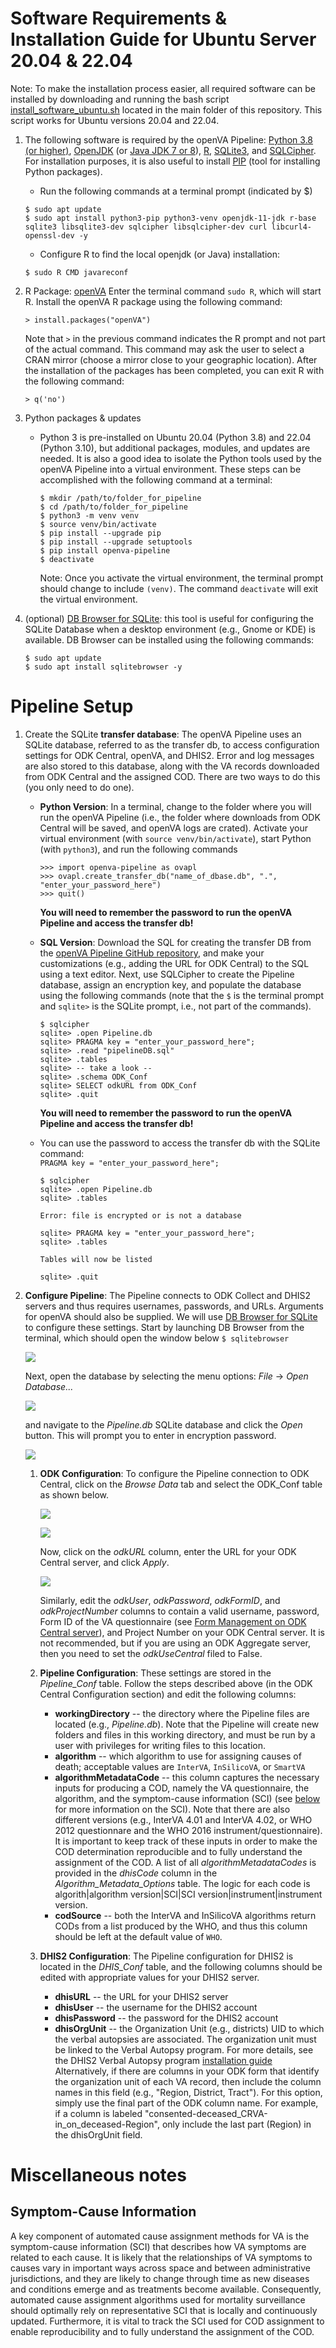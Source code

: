 # Software Requirements & Installation Guide for Ubuntu Server 20.04 & 22.04

Note: To make the installation process easier, all required software can be installed by downloading and running 
the bash script [install_software_ubuntu.sh](https://github.com/verbal-autopsy-software/openva_pipeline/blob/master/ubuntu_installation.sh)
located in the main folder of this repository.  This script works for Ubuntu versions 20.04 and 22.04.

1. The following software is required by the openVA Pipeline: [Python 3.8 (or higher)]((https://www.python.org/downloads/)),
   [OpenJDK](http://openjdk.java.net) (or [Java JDK 7 or 8]()), [R](https://cran.r-project.org), [SQLite3](https://www.sqlite.org),
   and [SQLCipher](https://github.com/sqlcipher/sqlcipher).  For installation purposes, it is also useful to install
   [PIP](https://pypi.python.org/pypi/pip) (tool for installing Python packages).
    - Run the following commands at a terminal prompt (indicated by $)

    ~~~~~~~~~~~~~~~~~~~~~~~~~~~~~~~~~~~~~~~~~~{.bash}
    $ sudo apt update
    $ sudo apt install python3-pip python3-venv openjdk-11-jdk r-base sqlite3 libsqlite3-dev sqlcipher libsqlcipher-dev curl libcurl4-openssl-dev -y
    ~~~~~~~~~~~~~~~~~~~~~~~~~~~~~~~~~~~~~~~~~~

    - Configure R to find the local openjdk (or Java) installation:

    ~~~~~~~~~~~~~~~~~~~~~~~~~~~~~~~~~~~~~~~~~~{.bash}
    $ sudo R CMD javareconf
    ~~~~~~~~~~~~~~~~~~~~~~~~~~~~~~~~~~~~~~~~~~

1. R Package:  [openVA](https://cran.r-project.org/web/packages/openVA/index.html)
Enter the terminal command ```sudo R```, which will start R.  Install the openVA R package using the following command:

    ~~~~~~~~~~~~~~~~~~~~~~~~~~~~~~~~~~~~~~~~~~{.r}
    > install.packages("openVA")
    ~~~~~~~~~~~~~~~~~~~~~~~~~~~~~~~~~~~~~~~~~~

    Note that `>` in the previous command indicates the R prompt and not part of the actual command.  This command may
    ask the user to select a CRAN mirror (choose a mirror close to your geographic location).  After the installation
    of the packages has been completed, you can exit R with the following command:
    
    ~~~~~~~~~~~~~~~~~~~~~~~~~~~~~~~~~~~~~~~~~~{.r}
    > q('no')
    ~~~~~~~~~~~~~~~~~~~~~~~~~~~~~~~~~~~~~~~~~~

1. Python packages & updates
    - Python 3 is pre-installed on Ubuntu 20.04 (Python 3.8) and 22.04 (Python 3.10), but additional packages,
    modules, and updates are needed.  It is also a good idea to isolate the Python tools used by the openVA Pipeline
    into a virtual environment.  These steps can be accomplished with the following command at a terminal:

        ~~~~~~~~~~~~~~~~~~~~~~~~~~~~~~~~~~~~~~~~~~{.bash}
        $ mkdir /path/to/folder_for_pipeline
        $ cd /path/to/folder_for_pipeline
        $ python3 -m venv venv
        $ source venv/bin/activate
        $ pip install --upgrade pip
        $ pip install --upgrade setuptools
        $ pip install openva-pipeline
        $ deactivate
        ~~~~~~~~~~~~~~~~~~~~~~~~~~~~~~~~~~~~~~~~~~
        
        Note: Once you activate the virtual environment, the terminal prompt should change to include `(venv)`.  The
        command `deactivate` will exit the virtual environment.  

1. (optional) [DB Browser for SQLite](https://github.com/sqlitebrowser/sqlitebrowser/blob/master/BUILDING.md): this
tool is useful for configuring the SQLite Database when a desktop environment (e.g., Gnome or KDE) is available.  DB
Browser can be installed using the following commands:

    ~~~~~~~~~~~~~~~~~~~~~~~~~~~~~~~~~~~~~~~~~~{.bash}
    $ sudo apt update
    $ sudo apt install sqlitebrowser -y
    ~~~~~~~~~~~~~~~~~~~~~~~~~~~~~~~~~~~~~~~~~~

# Pipeline Setup

1. Create the SQLite **transfer database**: The openVA Pipeline uses an SQLite database, referred to as the transfer db,
to access configuration settings for ODK Central, openVA, and DHIS2. Error and log messages are also stored to this
database, along with the VA records downloaded from ODK Central and the assigned COD.  There are two ways to do this
(you only need to do one).

   * **Python Version**:  In a terminal, change to the folder where you will run the openVA Pipeline (i.e., the folder
   where downloads from ODK Central will be saved, and openVA logs are crated).  Activate your virtual environment
   (with `source venv/bin/activate`), start Python (with `python3`), and run the following commands

      ~~~~~~~~~~~~~~~~~~~~~~~~~~~~~~~~~~~~~~~~~~{.python}
      >>> import openva-pipeline as ovapl
      >>> ovapl.create_transfer_db("name_of_dbase.db", ".", "enter_your_password_here")
      >>> quit()
      ~~~~~~~~~~~~~~~~~~~~~~~~~~~~~~~~~~~~~~~~~~
     
     **You will need to remember the password to run the openVA Pipeline and access the transfer db!**

   * **SQL Version**: Download the SQL for creating the transfer DB from the
   [openVA Pipeline GitHub repository](https://github.com/verbal-autopsy-software/openva_pipeline/blob/master/openva_pipeline/sql/pipelineDB.sql),
   and make your customizations (e.g., adding the URL for ODK Central) to the SQL using a text editor.  Next, use
   SQLCipher to create the Pipeline database, assign an encryption key, and populate the database using the
   following commands (note that the `$` is the terminal prompt and `sqlite>` is the SQLite prompt, i.e., not part of
   the commands).
       
      ~~~~~~~~~~~~~~~~~~~~~~~~~~~~~~~~~~~~~~~~~~{.bash}
      $ sqlcipher
      sqlite> .open Pipeline.db
      sqlite> PRAGMA key = "enter_your_password_here";
      sqlite> .read "pipelineDB.sql"
      sqlite> .tables
      sqlite> -- take a look --
      sqlite> .schema ODK_Conf
      sqlite> SELECT odkURL from ODK_Conf
      sqlite> .quit
      ~~~~~~~~~~~~~~~~~~~~~~~~~~~~~~~~~~~~~~~~~~~~~~~~~~~

     **You will need to remember the password to run the openVA Pipeline and access the transfer db!**

   * You can use the password to access the transfer db with the SQLite command: <br/>
      `PRAGMA key = "enter_your_password_here";`

      ~~~~~~~~~~~~~~~~~~~~~~~~~~~~~~~~~~~~~~~~~~{.bash}
      $ sqlcipher
      sqlite> .open Pipeline.db
      sqlite> .tables

      Error: file is encrypted or is not a database

      sqlite> PRAGMA key = "enter_your_password_here";
      sqlite> .tables

      Tables will now be listed

      sqlite> .quit
      ~~~~~~~~~~~~~~~~~~~~~~~~~~~~~~~~~~~~~~~~~~~~~~~~~~~

1. **Configure Pipeline**: The Pipeline connects to ODK Collect and DHIS2 servers and thus requires usernames,
passwords, and URLs.  Arguments for openVA should also be supplied. We will use
[DB Browser for SQLite](https://github.com/sqlitebrowser/sqlitebrowser/blob/master/BUILDING.md) to configure these
settings. Start by launching DB Browser from the terminal, which should open the window below `$ sqlitebrowser`
    
   ![](Screenshots/dbBrowser.png)
    
   Next, open the database by selecting the menu options: _File_ -> _Open Database..._
    
   ![](Screenshots/dbBrowser_open.png)
    
   and navigate to the _Pipeline.db_ SQLite database and click the _Open_ button.  This will prompt you to enter in
   encryption password.
    
   ![](Screenshots/dbBrowser_encryption.png)
    
   1. **ODK Configuration**: To configure the Pipeline connection to ODK Central, click on the _Browse Data_ tab and
   select the ODK_Conf table as shown below.
       
      ![](Screenshots/dbBrowser_browseData.png)
      
      ![](Screenshots/dbBrowser_odk.png)
       
      Now, click on the <em>odkURL</em> column, enter the URL for your ODK Central server, and click <em>Apply</em>.
       
      ![](Screenshots/dbBrowser_odkURLApply.png)
       
      Similarly, edit the <em>odkUser</em>, <em>odkPassword</em>, <em>odkFormID</em>, and <em>odkProjectNumber</em>
      columns to contain a valid username, password, Form ID of the VA questionnaire
      (see [Form Management on ODK Central server](https://docs.getodk.org/central-forms/)), and Project Number on 
      your ODK Central server.  It is not recommended, but if you are using an ODK Aggregate server, then you need to
      set the <em>odkUseCentral</em> filed to False.
    
   1. **Pipeline Configuration**: These settings are stored in the <em>Pipeline_Conf</em> table.
   Follow the steps described above (in the ODK Central Configuration section) and edit the following columns:
      - __workingDirectory__ -- the directory where the Pipeline files are located (e.g.,  _Pipeline.db_).  Note that
      the Pipeline will create new folders and files in this working directory, and must be run by a user with
      privileges for writing files to this location.   
      - __algorithm__ -- which algorithm to use for assigning causes of death; acceptable values are `InterVA`,
      `InSilicoVA`, or `SmartVA`
      - __algorithmMetadataCode__ -- this column captures the necessary inputs for producing a COD, namely the VA
      questionnaire, the algorithm, and the symptom-cause information (SCI) (see [below](#SCI) for more information on
      the SCI).  Note that there are also different versions (e.g., InterVA 4.01 and InterVA 4.02, or WHO 2012
      questionnare and the WHO 2016 instrument/questionnaire).  It is important to keep track of these inputs in order
      to make the COD determination reproducible and to fully understand the assignment of the COD.  A list of all
      _algorithmMetadataCodes_ is provided in the _dhisCode_ column in the _Algorithm_Metadata_Options_ table.  The
      logic for each code is </br> algorith|algorithm version|SCI|SCI version|instrument|instrument version.
      - __codSource__ -- both the InterVA and InSilicoVA algorithms return CODs from a list produced by the WHO, and
      thus this column should be left at the default value of `WHO`.
   1. **DHIS2 Configuration**: The Pipeline configuration for DHIS2 is located in the _DHIS\_Conf_ table, and the
   following columns should be edited with appropriate values for your DHIS2 server.
      - __dhisURL__ --  the URL for your DHIS2 server 
      - __dhisUser__ -- the username for the DHIS2 account
      - __dhisPassword__ -- the password for the DHIS2 account
      - __dhisOrgUnit__ -- the Organization Unit (e.g., districts) UID to which the verbal autopsies are associated.
      The organization unit must be linked to the Verbal Autopsy program.  For more details, see the DHIS2 Verbal
      Autopsy program [installation guide](https://github.com/verbal-autopsy-software/DHIS2_VA_program/blob/master/docs/2.30-SingleEvent/Installation.md)
      Alternatively, if there are columns in your ODK form that identify the organization unit of each VA record, then
      include the column names in this field (e.g., "Region, District, Tract").  For this option, simply use the final
      part of the ODK column name.  For example, if a column is labeled "consented-deceased_CRVA-in_on_deceased-Region",
      only include the last part (Region) in the dhisOrgUnit field.

# Miscellaneous notes

## <a name="SCI"> Symptom-Cause Information </a>

A key component of automated cause assignment methods for VA is the symptom-cause information (SCI) that describes how VA symptoms are
related to each cause. It is likely that the relationships of VA symptoms to causes vary in important ways across space and
between administrative jurisdictions, and they are likely to change through time as new diseases and conditions emerge and as
treatments become available. Consequently, automated cause assignment algorithms used for mortality surveillance should optimally
rely on representative SCI that is locally and continuously updated.  Furthermore, it is vital to track the SCI used for COD 
assignment to enable reproducibility and to fully understand the assignment of the COD.
